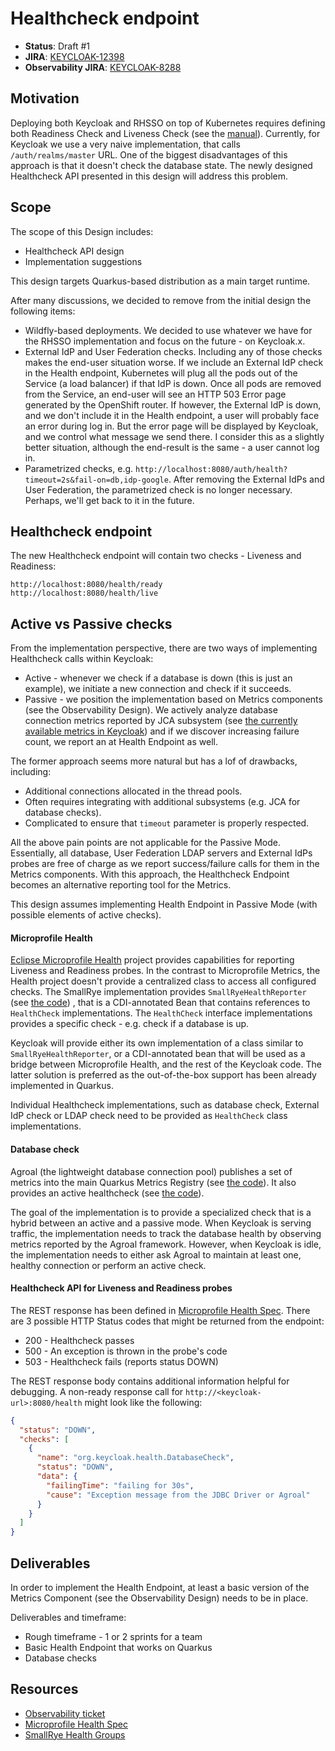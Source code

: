 # Healthcheck endpoint

* **Status**: Draft #1
* **JIRA**: [KEYCLOAK-12398](https://issues.redhat.com/browse/KEYCLOAK-12398)
* **Observability JIRA**: [KEYCLOAK-8288](https://issues.jboss.org/browse/KEYCLOAK-8288)

## Motivation

Deploying both Keycloak and RHSSO on top of Kubernetes requires defining both Readiness Check and Liveness Check
(see the [manual](https://kubernetes.io/docs/tasks/configure-pod-container/configure-liveness-readiness-startup-probes/)).
Currently, for Keycloak we use a very naive implementation, that calls `/auth/realms/master` URL.
One of the biggest disadvantages of this approach is that it doesn't check the database state. The newly designed
Healthcheck API presented in this design will address this problem.

## Scope

The scope of this Design includes:
- Healthcheck API design
- Implementation suggestions

This design targets Quarkus-based distribution as a main target runtime.

After many discussions, we decided to remove from the initial design the following items:
- Wildfly-based deployments. We decided to use whatever we have for the RHSSO implementation and focus
on the future - on Keycloak.x.
- External IdP and User Federation checks. Including any of those checks makes the end-user situation worse.
If we include an External IdP check in the Health endpoint, Kubernetes will plug all the pods out of the Service
(a load balancer) if that IdP is down. Once all pods are removed from the Service, an end-user will see an HTTP 503
Error page generated by the OpenShift router. If however, the External IdP is down, and we don't include it in the
Health endpoint, a user will probably face an error during log in. But the error page will be displayed by Keycloak,
and we control what message we send there. I consider this as a slightly better situation, although the end-result is
the same - a user cannot log in.
- Parametrized checks, e.g. `http://localhost:8080/auth/health?timeout=2s&fail-on=db,idp-google`. After removing
the External IdPs and User Federation, the parametrized check is no longer necessary. Perhaps, we'll get back
to it in the future.

## Healthcheck endpoint

The new Healthcheck endpoint will contain two checks - Liveness and Readiness:

    http://localhost:8080/health/ready
    http://localhost:8080/health/live

## Active vs Passive checks

From the implementation perspective, there are two ways of implementing Healthcheck calls within Keycloak:
* Active - whenever we check if a database is down (this is just an example), we initiate a new connection and
check if it succeeds.
* Passive - we position the implementation based on Metrics components (see the Observability Design). We actively
analyze database connection metrics reported by JCA subsystem
(see [the currently available metrics in Keycloak](https://docs.google.com/spreadsheets/d/1YGn4wwUupgQsFTmlm-5VXgLYkigTdy_TEnDhqFxNXXo/edit#gid=0))
and if we discover  increasing failure count, we report an at Health Endpoint as well.

The former approach seems more natural but has a lof of drawbacks, including:
* Additional connections allocated in the thread pools.
* Often requires integrating with additional subsystems (e.g. JCA for database checks).
* Complicated to ensure that `timeout` parameter is properly respected.

All the above pain points are not applicable for the Passive Mode. Essentially, all database, User Federation LDAP servers
and External IdPs probes are free of charge as we report success/failure calls for them in the Metrics components.
With this approach, the Healthcheck Endpoint becomes an alternative reporting tool for the Metrics.

This design assumes implementing Health Endpoint in Passive Mode (with possible elements of active checks).

#### Microprofile Health

[Eclipse Microprofile Health](https://download.eclipse.org/microprofile/microprofile-health-3.0-RC4/microprofile-health-spec.html)
project provides capabilities for reporting Liveness and Readiness probes. In the contrast to Microprofile Metrics,
the Health project doesn't provide a centralized class to access all configured checks. The SmallRye implementation
provides `SmallRyeHealthReporter` (see [the code](https://github.com/smallrye/smallrye-health/blob/73e9ea8c31498dab7753f4a428cb424bf9fbaa1a/implementation/src/main/java/io/smallrye/health/SmallRyeHealthReporter.java#L49))
, that is a CDI-annotated Bean that contains references to `HealthCheck` implementations. The `HealthCheck` interface
implementations provides a specific check - e.g. check if a database is up.

Keycloak will provide either its own implementation of a class similar to `SmallRyeHealthReporter`, or
a CDI-annotated bean that will be used as a bridge between Microprofile Health, and the rest of the Keycloak code. The
latter solution is preferred as the out-of-the-box support has been already implemented in Quarkus.

Individual Healthcheck implementations, such as database check, External IdP check or LDAP check need to be provided
as `HealthCheck` class implementations.

#### Database check

Agroal (the lightweight database connection pool) publishes a set of metrics into the main Quarkus Metrics Registry
(see [the code](https://github.com/quarkusio/quarkus/blob/master/extensions/agroal/runtime/src/main/java/io/quarkus/agroal/runtime/metrics/AgroalMetricsRecorder.java#L37-L113)).
It also provides an active healthcheck (see [the code](https://github.com/quarkusio/quarkus/blob/master/extensions/agroal/runtime/src/main/java/io/quarkus/agroal/runtime/health/DataSourceHealthCheck.java)).

The goal of the implementation is to provide a specialized check that is a hybrid between an active and a passive mode.
When Keycloak is serving traffic, the implementation needs to track the database health by observing metrics reported
by the Agroal framework. However, when Keycloak is idle, the implementation needs to either ask Agroal to maintain at least
one, healthy connection or perform an active check.

#### Healthcheck API for Liveness and Readiness probes

The REST response has been defined in [Microprofile Health Spec](https://download.eclipse.org/microprofile/microprofile-health-3.0-RC4/microprofile-health-spec.html#_appendix_a_rest_interfaces_specifications).
There are 3 possible HTTP Status codes that might be returned from the endpoint:
* 200 - Healthcheck passes
* 500 - An exception is thrown in the probe's code
* 503 - Healthcheck fails (reports status DOWN)

The REST response body contains additional information helpful for debugging. A non-ready response call for
`http://<keycloak-url>:8080/health` might look like the following:

```json
{
  "status": "DOWN",
  "checks": [
    {
      "name": "org.keycloak.health.DatabaseCheck",
      "status": "DOWN",
      "data": {
        "failingTime": "failing for 30s",
        "cause": "Exception message from the JDBC Driver or Agroal"
      }
    }
  ]
}
```

## Deliverables

In order to implement the Health Endpoint, at least a basic version of the Metrics Component (see the Observability
Design) needs to be in place.

Deliverables and timeframe:
* Rough timeframe - 1 or 2 sprints for a team
* Basic Health Endpoint that works on Quarkus
* Database checks

## Resources

* [Observability ticket](https://issues.jboss.org/browse/KEYCLOAK-8288)
* [Microprofile Health Spec](https://download.eclipse.org/microprofile/microprofile-health-3.0-RC4/microprofile-health-spec.html)
* [SmallRye Health Groups](https://xstefank.io/2020/04/21/health-groups-experimental-microprofile-health-extension-in-quarkus/)

